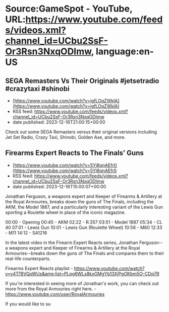 # Source:GameSpot - YouTube, URL:https://www.youtube.com/feeds/videos.xml?channel_id=UCbu2SsF-Or3Rsn3NxqODImw, language:en-US

## SEGA Remasters Vs Their Originals #jetsetradio #crazytaxi #shinobi
 - [https://www.youtube.com/watch?v=igfLOqZWklA](https://www.youtube.com/watch?v=igfLOqZWklA)
 - RSS feed: https://www.youtube.com/feeds/videos.xml?channel_id=UCbu2SsF-Or3Rsn3NxqODImw
 - date published: 2023-12-16T21:00:15+00:00

Check out some SEGA Remasters versus their original versions including Jet Set Radio, Crazy Taxi, Shinobi, Golden Axe, and more.

## Firearms Expert Reacts to The Finals’ Guns
 - [https://www.youtube.com/watch?v=5Yj8qnAEfrI](https://www.youtube.com/watch?v=5Yj8qnAEfrI)
 - RSS feed: https://www.youtube.com/feeds/videos.xml?channel_id=UCbu2SsF-Or3Rsn3NxqODImw
 - date published: 2023-12-16T15:00:07+00:00

Jonathan Ferguson, a weapons expert and Keeper of Firearms & Artillery at the Royal Armouries, breaks down the guns of The Finals, including the AKM, the Model 1887, and a particularly interesting variant of the Lewis Gun sporting a Roulette wheel in place of the iconic magazine.

00:00 - Opening
00:45 - AKM
02:22 - R.357
03:51 - Model 1887
05:34 - CL 40
07:01 - Lewis Gun
10:01 - Lewis Gun (Roulette Wheel)
10:56 - M60
12:33 - M11
14:12 - SA1216

In the latest video in the Firearm Expert Reacts series, Jonathan Ferguson--a weapons expert and Keeper of Firearms & Artillery at the Royal Armouries--breaks down the guns of The Finals and compares them to their real-life counterparts.

Firearms Expert Reacts playlist - https://www.youtube.com/watch?v=y4T78VQoWUs&amp;list=PLpg6WLs8kxGMgYb13XjPgOKbm5O-CDq7R

If you're interested in seeing more of Jonathan's work, you can check out more from the Royal Armouries right here. - https://www.youtube.com/user/RoyalArmouries

If you would like to su


